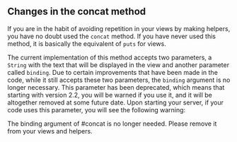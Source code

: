 ## Changes in the concat method

If you are in the habit of avoiding repetition in your views by making helpers, you have no doubt used the `concat` method. If you have never used this method, it is basically the equivalent of `puts` for views.

The current implementation of this method accepts two parameters, a `String` with the text that will be displayed in the view and another parameter called `binding`. Due to certain improvements that have been made in the code, while it still accepts these two parameters, the `binding` argument is no longer necessary. This parameter has been deprecated, which means that starting with version 2.2, you will be warned if you use it, and it will be altogether removed at some future date. Upon starting your server, if your code uses this parameter, you will see the following warning:

The binding argument of #concat is no longer needed. Please remove it from your views and helpers.